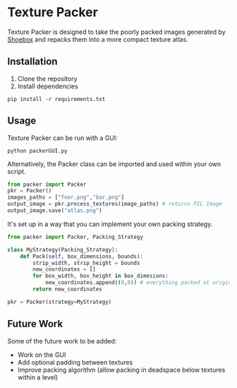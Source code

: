 # Texture Packer

Texture Packer is designed to take the poorly packed images generated by [Shoebox](https://renderhjs.net/shoebox/) and repacks them into a more compact texture atlas.

## Installation
1. Clone the repository
2. Install dependencies
```shell
pip install -r requirements.txt
```

## Usage
Texture Packer can be run with a GUI:
```shell
python packerGUI.py
```
Alternatively, the Packer class can be imported and used within your own script.
```python
from packer import Packer
pkr = Packer()
images_paths = ["foor.png","bar.png"]
output_image = pkr.process_textures(image_paths) # returns PIL Image
output_image.save("atlas.png")
```
It's set up in a way that you can implement your own packing strategy.
```python
from packer import Packer, Packing_Strategy

class MyStrategy(Packing_Strategy):
    def Pack(self, box_dimensions, bounds):
        strip_width, strip_height = bounds
        new_coordinates = []
        for box_width, box_height in box_dimesions:
            new_coordinates.append((0,0)) # everything packed at origin
        return new_coordinates

pkr = Packer(strategy=MyStrategy)
```

## Future Work
Some of the future work to be added:
 - Work on the GUI
 - Add optional padding between textures
 - Improve packing algorithm (allow packing in deadspace below textures within a level)